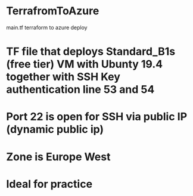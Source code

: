 # TerrafromToAzure
main.tf terraform to azure deploy

# TF file that deploys 	Standard_B1s (free tier) VM with Ubunty 19.4 together with SSH Key authentication line 53 and 54
# Port 22 is open for SSH via public IP (dynamic public ip)
# Zone is Europe West
# Ideal for practice
